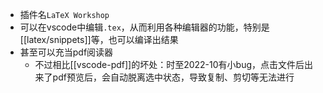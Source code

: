 - 插件名`LaTeX Workshop`
- 可以在vscode中编辑`.tex`，从而利用各种编辑器的功能，特别是[[latex/snippets]]等，也可以编译出结果
- 甚至可以充当pdf阅读器
  - 不过相比[[vscode-pdf]]的坏处：时至2022-10有小bug，点击文件后出来了pdf预览后，会自动脱离选中状态，导致复制、剪切等无法进行